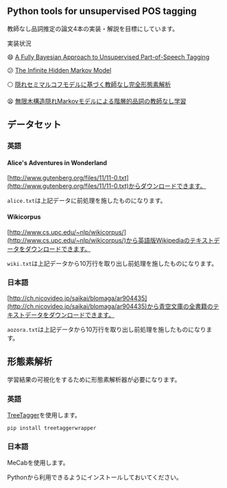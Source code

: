 ## Python tools for unsupervised POS tagging

教師なし品詞推定の論文4本の実装・解説を目標にしています。

実装状況

:smile: [A Fully Bayesian Approach to Unsupervised Part-of-Speech Tagging](http://homepages.inf.ed.ac.uk/sgwater/papers/acl07-bhmm.pdf)

:confused: [The Infinite Hidden Markov Model](http://mlg.eng.cam.ac.uk/zoubin/papers/ihmm.pdf)

:white_circle: [隠れセミマルコフモデルに基づく教師なし完全形態素解析](http://www.anlp.jp/proceedings/annual_meeting/2015/pdf_dir/C6-3.pdf)

:tired_face: [無限木構造隠れMarkovモデルによる階層的品詞の教師なし学習](http://chasen.org/~daiti-m/paper/nl226ithmm.pdf)

## データセット

### 英語

#### Alice's Adventures in Wonderland

[http://www.gutenberg.org/files/11/11-0.txt](http://www.gutenberg.org/files/11/11-0.txt)からダウンロードできます。

`alice.txt`は上記データに前処理を施したものになります。

#### Wikicorpus

[http://www.cs.upc.edu/~nlp/wikicorpus/](http://www.cs.upc.edu/~nlp/wikicorpus/)から英語版Wikipediaのテキストデータをダウンロードできます。

`wiki.txt`は上記データから10万行を取り出し前処理を施したものになります。

### 日本語

[http://ch.nicovideo.jp/saikai/blomaga/ar904435](http://ch.nicovideo.jp/saikai/blomaga/ar904435)から青空文庫の全書籍のテキストデータをダウンロードできます。

`aozora.txt`は上記データから10万行を取り出し前処理を施したものになります。

## 形態素解析

学習結果の可視化をするために形態素解析器が必要になります。

### 英語

[TreeTagger](http://www.cis.uni-muenchen.de/~schmid/tools/TreeTagger/)を使用します。

```
pip install treetaggerwrapper
```

### 日本語

MeCabを使用します。

Pythonから利用できるようにインストールしておいてください。